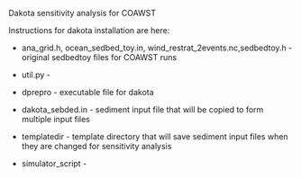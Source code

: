 Dakota sensitivity analysis for COAWST 

Instructions for dakota installation are here: 
 
* ana_grid.h, ocean_sedbed_toy.in, wind_restrat_2events.nc,sedbedtoy.h - original sedbedtoy files for COAWST runs
* util.py - 

* dprepro - executable file for dakota 
* dakota_sebded.in - sediment input file that will be copied to form multiple input files
* templatedir - template directory that will save sediment input files when they are changed for sensitivity analysis
* simulator_script - 
